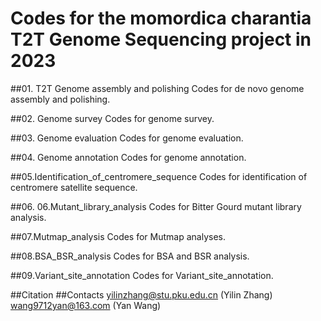 Codes for the momordica charantia T2T Genome Sequencing project in 2023
===

##01. T2T Genome assembly and polishing
Codes for de novo genome assembly and polishing.

##02. Genome survey
Codes for genome survey.

##03. Genome evaluation
Codes for genome evaluation.

##04. Genome annotation
Codes for genome annotation.

##05.Identification_of_centromere_sequence
Codes for identification of centromere satellite sequence.

##06. 06.Mutant_library_analysis
Codes for Bitter Gourd mutant library analysis.

##07.Mutmap_analysis
Codes for Mutmap analyses.

##08.BSA_BSR_analysis
Codes for BSA and BSR analysis.

##09.Variant_site_annotation
Codes for Variant_site_annotation.



##Citation
##Contacts
yilinzhang@stu.pku.edu.cn (Yilin Zhang)
wang9712yan@163.com (Yan Wang)
